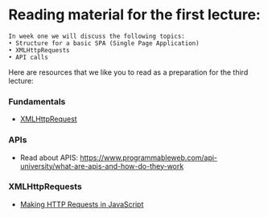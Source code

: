 # Reading material for the first lecture:

```
In week one we will discuss the following topics:
• Structure for a basic SPA (Single Page Application)
• XMLHttpRequests
• API calls
```

Here are resources that we like you to read as a preparation for the third lecture:

### Fundamentals

- [XMLHttpRequest](../../../fundamentals/blob/master/fundamentals/XMLHttpRequest.md)

### APIs

- Read about APIS: https://www.programmableweb.com/api-university/what-are-apis-and-how-do-they-work

### XMLHttpRequests

- [Making HTTP Requests in JavaScript](https://www.kirupa.com/html5/making_http_requests_js.htm)
